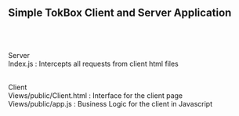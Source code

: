 <h2>Simple TokBox Client and Server Application</h2></br></br>

Server</br>
Index.js : Intercepts all requests from client html files</br></br>

Client</br>
Views/public/Client.html : Interface for the client page</br>
Views/public/app.js : Business Logic for the client in Javascript</br>

